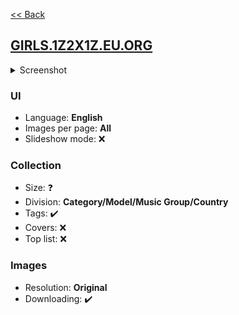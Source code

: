 [<< Back](/README.md)

## [GIRLS.1Z2X1Z.EU.ORG](https://girls.1z2x1z.eu.org/)

<!--Screenshot 1280x2000-->
<details>
  <summary>Screenshot</summary>

  ![image](screenshot.png)
</details>

<!--
✔️ - Yes
❌ - No
❓ - Unknown
-->

### UI
<!--
Language(s) (English/Chinese/Russian etc.)
Images per page (One/Several/All)
Slideshow mode (✔️/❌)
-->
- Language: **English**
- Images per page: **All**
- Slideshow mode: ❌

### Collection
<!--
Division (Category/Photo agency/Country etc.)
Size (approximately, may me unknown)
Tags (✔️/❌)
Covers (✔️/❌)
Top list (✔️/❌)
-->
- Size: ❓
- Division: **Category/Model/Music Group/Country**
- Tags: ✔️
- Covers: ❌
- Top list: ❌

### Images
<!--
Resolution (Medium/High/Original)
Downloading (✔️/❌)
-->
- Resolution: **Original**
- Downloading: ✔️
